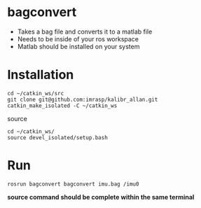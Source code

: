 # bagconvert

* Takes a bag file and converts it to a matlab file
* Needs to be inside of your ros workspace
* Matlab should be installed on your system

# Installation
```
cd ~/catkin_ws/src
git clone git@github.com:imrasp/kalibr_allan.git
catkin_make_isolated -C ~/catkin_ws
```
source
```
cd ~/catkin_ws/
source devel_isolated/setup.bash
```

# Run
```
rosrun bagconvert bagconvert imu.bag /imu0
```


**source command should be complete within the same terminal**
